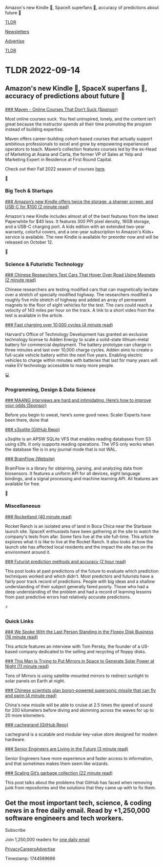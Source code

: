 Amazon's new Kindle 📖, SpaceX superfans 🚀, accuracy of predictions about future 🤔

[TLDR](/)

[Newsletters](/newsletters)

[Advertise](https://advertise.tldr.tech/)

[TLDR](/)

# TLDR 2022-09-14

## Amazon's new Kindle 📖, SpaceX superfans 🚀, accuracy of predictions about future 🤔

### 

[### Maven - Online Courses That Don’t Suck (Sponsor)](https://maven.com/?utm_source=paid_email&amp;utm_medium=email&amp;utm_campaign=mp22_tldr_newsletter)

Most online courses suck. You feel uninspired, lonely, and the content isn’t great because the instructor spends all their time promoting the program instead of building expertise.

Maven offers career-building cohort-based courses that actually support ambitious professionals to excel and grow by empowering experienced operators to teach. Maven’s collection features courses led by the ex-Head of Marketing at Asana and Carta, the former VP of Sales at Yelp and Marketing Expert in Residence at First Round Capital.

Check out their Fall 2022 season of courses [here](https://maven.com/?utm_source=paid_email&utm_medium=email&utm_campaign=mp22_tldr_newsletter).

📱

### Big Tech & Startups

[### Amazon’s new Kindle offers twice the storage, a sharper screen, and USB-C for $100 (2 minute read)](https://arstechnica.com/gadgets/2022/09/amazons-new-kindle-offers-twice-the-storage-a-sharper-screen-and-usb-c-for-100/?utm_source=tldrnewsletter)

Amazon's new Kindle includes almost all of the best features from the latest Paperwhite for $40 less. It features 300 PPI pixel density, 16GB storage, and a USB-C charging port. A kids edition with an extended two-year warranty, colorful covers, and a one-year subscription to Amazon's Kids+ service is available. The new Kindle is available for preorder now and will be released on October 12.

🚀

### Science & Futuristic Technology

[### Chinese Researchers Test Cars That Hover Over Road Using Magnets (2 minute read)](https://futurism.com/the-byte/chinese-researchers-car-hovers-magnets?utm_source=tldrnewsletter)

Chinese researchers are testing modified cars that can magnetically levitate over a stretch of specially modified highway. The researchers modified a roughly five mile stretch of highway and added an array of permanent magnets to the floor of eight vehicles for the test. The cars could reach a velocity of 143 miles per hour on the track. A link to a short video from the test is available in the article.

[### Fast charging over 10,000 cycles (4 minute read)](https://www.seas.harvard.edu/news/2022/09/fast-charging-over-10000-cycles-future-electric-vehicles-harvard-engineers-solid-state?utm_source=tldrnewsletter)

Harvard's Office of Technology Development has granted an exclusive technology license to Adden Energy to scale a solid-state lithium-metal battery for commercial deployment. The battery prototype can charge in three minutes and last over 10,000 charge cycles. Adden aims to create a full-scale vehicle battery within the next five years. Enabling electric vehicles to charge within minutes with batteries that last for many years will make EV technology accessible to many more people.

💻

### Programming, Design & Data Science

[### MAANG interviews are hard and intimidating. Here’s how to improve your odds (Sponsor)](https://www.scaler.com/event/webinar/?utm_source=ads&amp;utm_medium=publisher-deal&amp;utm_content=tldr-newsletter-3-fc_maangengg&amp;utm_campaign=brand-usa_scaler_livefreeclass_ads_publisher-deal_tldr-newsletter_usa_all)

Before you begin to sweat, here’s some good news: Scaler Experts have been there, done that

[### s3sqlite (GitHub Repo)](https://github.com/litements/s3sqlite?utm_source=tldrnewsletter)

s3sqlite is an APSW SQLite VFS that enables reading databases from S3 using s3fs. It only supports reading operations. The VFS only works when the database file is in any journal mode that is not WAL.

[### BrainFlow (Website)](https://brainflow.org/?utm_source=tldrnewsletter)

BrainFlow is a library for obtaining, parsing, and analyzing data from biosensors. It features a uniform API for all devices, eight language bindings, and a signal processing and machine learning API. All features are available for free.

🎁

### Miscellaneous

[### Rocketland (40 minute read)](https://www.theverge.com/23345120/rocketland-spacex-elon-musk-rocket-ranch-boca-chica-texas?utm_source=tldrnewsletter)

Rocket Ranch is an isolated area of land in Boca Chica near the Starbase launch site. SpaceX enthusiasts have been gathering at the site to watch the company's tests from afar. Some fans live at the site full-time. This article explores what it is like to live at the Rocket Ranch. It also looks at how the launch site has affected local residents and the impact the site has on the environment around it.

[### Futurist prediction methods and accuracy (2 hour read)](https://danluu.com/futurist-predictions/?utm_source=tldrnewsletter)

This post looks at past predictions of the future to evaluate which prediction techniques worked and which didn't. Most predictors and futurists have a fairly poor track record of predictions. People with big ideas and a shallow understanding of their subject generally fared poorly. Those who had a deep understanding of the problem and had a record of learning lessons from past predictive errors had relatively accurate predictions.

⚡

### Quick Links

[### We Spoke With the Last Person Standing in the Floppy Disk Business (16 minute read)](https://eyeondesign.aiga.org/we-spoke-with-the-last-person-standing-in-the-floppy-disk-business/?utm_source=tldrnewsletter)

This article features an interview with Tom Persky, the founder of a US-based company dedicated to the selling and recycling of floppy disks.

[### This Man Is Trying to Put Mirrors in Space to Generate Solar Power at Night (11 minute read)](https://www.vice.com/en/article/n7z3yq/this-man-is-trying-to-put-mirrors-in-space-to-generate-solar-power-at-night?utm_source=tldrnewsletter)

Tons of Mirrors is using satellite-mounted mirrors to redirect sunlight to solar panels on Earth at night.

[### Chinese scientists plan boron-powered supersonic missile that can fly and swim (4 minute read)](https://www.scmp.com/news/china/science/article/3192288/chinese-scientists-plan-boron-powered-supersonic-missile-can-fly?utm_source=tldrnewsletter)

China's new missile will be able to cruise at 2.5 times the speed of sound for 200 kilometers before diving and skimming across the waves for up to 20 more kilometers.

[### cachegrand (GitHub Repo)](https://github.com/danielealbano/cachegrand?utm_source=tldrnewsletter)

cachegrand is a scalable and modular key-value store designed for modern hardware.

[### Senior Engineers are Living in the Future (3 minute read)](https://www.zerobanana.com/essays/living-in-the-future/?utm_source=tldrnewsletter)

Senior Engineers have more experience and faster access to information, and that sometimes makes them seem like wizards.

[### Scaling Git’s garbage collection (22 minute read)](https://github.blog/2022-09-13-scaling-gits-garbage-collection/?utm_source=tldrnewsletter)

This post talks about the problems that GitHub has faced when removing junk from repositories and the solutions that they came up with to fix them.

## Get the most important tech, science, & coding news in a free daily email. Read by +1,250,000 software engineers and tech workers.

Subscribe

Join 1,250,000 readers for [one daily email](/api/latest/tech)

[Privacy](/privacy)[Careers](https://jobs.ashbyhq.com/tldr.tech)[Advertise](/tech/advertise)

Timestamp: 1744589686